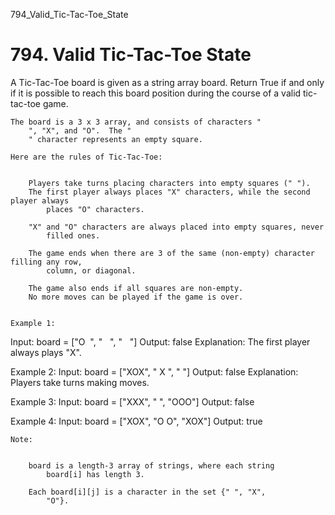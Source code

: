 794_Valid_Tic-Tac-Toe_State
# 794. Valid Tic-Tac-Toe State

A Tic-Tac-Toe board is given as a string array board. Return True if and only if
        it is possible to reach this board position during the course of a valid tic-tac-toe game.
    

    The board is a 3 x 3 array, and consists of characters "
        ", "X", and "O".  The "
        " character represents an empty square.

    Here are the rules of Tic-Tac-Toe:

    
        Players take turns placing characters into empty squares (" ").
        The first player always places "X" characters, while the second player always
            places "O" characters.
        
        "X" and "O" characters are always placed into empty squares, never
            filled ones.
        
        The game ends when there are 3 of the same (non-empty) character filling any row,
            column, or diagonal.
        
        The game also ends if all squares are non-empty.
        No more moves can be played if the game is over.
    

    Example 1:
Input: board = ["O  ", "   ", "   "]
Output: false
Explanation: The first player always plays "X".

Example 2:
Input: board = ["XOX", " X ", "   "]
Output: false
Explanation: Players take turns making moves.

Example 3:
Input: board = ["XXX", "   ", "OOO"]
Output: false

Example 4:
Input: board = ["XOX", "O O", "XOX"]
Output: true

    Note:

    
        board is a length-3 array of strings, where each string
            board[i] has length 3.
        
        Each board[i][j] is a character in the set {" ", "X",
            "O"}.